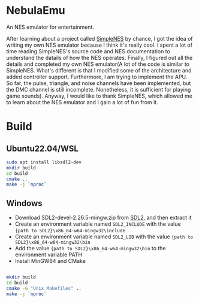 # NebulaEmu
An NES emulator for entertainment.  

After learning about a project called [SimpleNES](https://github.com/amhndu/SimpleNES.git) by chance, I got the idea of writing my own NES emulator because I think it's really cool. I spent a lot of time reading SimpleNES's source code and NES documentation to understand the datails of how the NES operates. Finally, I figured out all the details and completed my own NES emulator(A lot of the code is similar to SimpleNES. What's different is that I modified some of the architecture and added controller support. Furthermore, I am trying to implement the APU. So far, the pulse, triangle, and noise channels have been implemented, but the DMC channel is still incomplete. Nonetheless, it is sufficient for playing game sounds). Anyway, I would like to thank SimpleNES, which allowed me to learn about the NES emulator and I gain a lot of fun from it.

# Build
## Ubuntu22.04/WSL
~~~sh
sudo apt install libsdl2-dev
mkdir build
cd build
cmake ..
make -j `nproc`
~~~

## Windows
- Download SDL2-devel-2.26.5-mingw.zip from [SDL2](https://github.com/libsdl-org/SDL/releases/tag/release-2.26.5), and then extract it
- Create an environment variable named `SDL2_INCLUDE` with the value `{path to SDL2}\x86_64-w64-mingw32\include`
- Create an environment variable named `SDL2_LIB` with the value `{path to SDL2}\x86_64-w64-mingw32\bin`
- Add the value `{path to SDL2}\x86_64-w64-mingw32\bin` to the environment variable PATH
- Install MinGW64 and CMake
~~~sh

mkdir build
cd build
cmake -G "Unix Makefiles" ..
make -j `nproc`
~~~